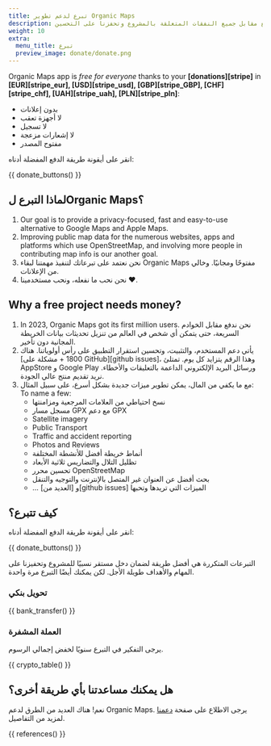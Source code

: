 ```yaml
---
title: تبرع لدعم تطوير Organic Maps
description: أموالك تدفع مقابل جميع النفقات المتعلقة بالمشروع وتحفزنا على التحسين Organic Maps.
weight: 10
extra:
  menu_title: تبرع
  preview_image: donate/donate.png
---
```


Organic Maps app is _free for everyone_ thanks to your **[donations][stripe]** in **[EUR][stripe_eur], [USD][stripe_usd], [GBP][stripe_GBP], [CHF][stripe_chf], [UAH][stripe_uah], [PLN][stripe_pln]**:

- بدون إعلانات
- لا أجهزة تعقب
- لا تسجيل
- لا إشعارات مزعجة
- مفتوح المصدر

انقر على أيقونة طريقة الدفع المفضلة أدناه:

{{ donate_buttons() }}

## لماذا التبرع لOrganic Maps؟

1. Our goal is to provide a privacy-focused, fast and easy-to-use alternative to Google Maps and Apple Maps.
2. Improving public map data for the numerous websites, apps and platforms which use OpenStreetMap, and involving more people in contributing map info is our another goal.
3. نحن نعتمد على تبرعاتك لتنفيذ مهمتنا لبقاء Organic Maps مفتوحًا
   ومجانيًا.
   وخالي من الإعلانات.
4. نحن نحب ما نفعله، ونحب مستخدمينا ❤️.

## Why a free project needs money?

1. In 2023, Organic Maps got its first million users.
   نحن ندفع مقابل الخوادم السريعة، حتى يتمكن أي شخص في العالم من تنزيل
   تحديثات بيانات الخريطة المجانية دون تأخير.
2. يأتي دعم المستخدم، والتثبيت، وتحسين استقرار التطبيق على رأس
   أولوياتنا.
   هناك [1800 + مشكلة على GitHub][github issues]، وهذا الرقم
   يتزايد كل يوم.
   تمتلئ AppStore و Google Play ورسائل البريد الإلكتروني
   الداعمة بالتعليقات والأخطاء. نريد تقديم منتج عالي الجودة.
3. مع ما يكفي من المال، يمكن تطوير ميزات جديدة بشكل أسرع، على سبيل المثال: To name a few:
   - نسخ احتياطي من العلامات المرجعية ومزامنتها
   - مسجل مسار GPX مع دعم GPX
   - Satellite imagery
   - Public Transport
   - Traffic and accident reporting
   - Photos and Reviews
   - أنماط خريطة أفضل للأنشطة المختلفة
   - تظليل التلال والتضاريس ثلاثية الأبعاد
   - تحسين محرر OpenStreetMap
   - بحث أفضل عن العنوان غير المتصل بالإنترنت والتوجيه والتنقل
   - … و [العديد من][github issues] الميزات التي تريدها وتحبها

## كيف تتبرع؟

انقر على أيقونة طريقة الدفع المفضلة أدناه:

{{ donate_buttons() }}

التبرعات المتكررة هي أفضل طريقة لضمان دخل مستقر نسبيًا للمشروع وتحفيزنا على
المهام والأهداف طويلة الأجل. لكن يمكنك أيضًا التبرع مرة واحدة.

### تحويل بنكي

{{ bank_transfer() }}

### العملة المشفرة

يرجى التفكير في التبرع سنويًا لخفض إجمالي الرسوم.

{{ crypto_table() }}

## هل يمكنك مساعدتنا بأي طريقة أخرى؟

نعم! هناك العديد من الطرق لدعم Organic Maps. يرجى الاطلاع على صفحة
[دعمنا](@/contribute/index.md) لمزيد من التفاصيل.

{{ references() }}
